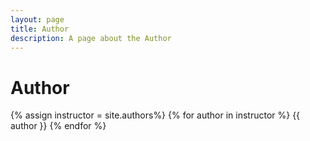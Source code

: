 ```yaml
---
layout: page
title: Author
description: A page about the Author
---
```


# Author

{% assign instructor = site.authors%}
{% for author in instructor %}
{{ author }}
{% endfor %}


